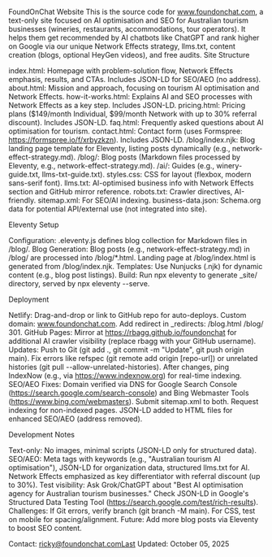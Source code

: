 FoundOnChat Website
This is the source code for www.foundonchat.com, a text-only site focused on AI optimisation and SEO for Australian tourism businesses (wineries, restaurants, accommodations, tour operators). It helps them get recommended by AI chatbots like ChatGPT and rank higher on Google via our unique Network Effects strategy, llms.txt, content creation (blogs, optional HeyGen videos), and free audits.
Site Structure

index.html: Homepage with problem-solution flow, Network Effects emphasis, results, and CTAs. Includes JSON-LD for SEO/AEO (no address).
about.html: Mission and approach, focusing on tourism AI optimisation and Network Effects.
how-it-works.html: Explains AI and SEO processes with Network Effects as a key step. Includes JSON-LD.
pricing.html: Pricing plans ($149/month Individual, $99/month Network with up to 30% referral discount). Includes JSON-LD.
faq.html: Frequently asked questions about AI optimisation for tourism.
contact.html: Contact form (uses Formspree: https://formspree.io/f/xrbyzkzn). Includes JSON-LD.
/blog/index.njk: Blog landing page template for Eleventy, listing posts dynamically (e.g., network-effect-strategy.md).
/blog/: Blog posts (Markdown files processed by Eleventy, e.g., network-effect-strategy.md).
/ai/: Guides (e.g., winery-guide.txt, llms-txt-guide.txt).
styles.css: CSS for layout (flexbox, modern sans-serif font).
llms.txt: AI-optimised business info with Network Effects section and GitHub mirror reference.
robots.txt: Crawler directives, AI-friendly.
sitemap.xml: For SEO/AI indexing.
business-data.json: Schema.org data for potential API/external use (not integrated into site).

Eleventy Setup

Configuration: .eleventy.js defines blog collection for Markdown files in /blog/.
Blog Generation: Blog posts (e.g., network-effect-strategy.md) in /blog/ are processed into /blog/*.html. Landing page at /blog/index.html is generated from /blog/index.njk.
Templates: Use Nunjucks (.njk) for dynamic content (e.g., blog post listings).
Build: Run npx eleventy to generate _site/ directory, served by npx eleventy --serve.

Deployment

Netlify: Drag-and-drop or link to GitHub repo for auto-deploys. Custom domain: www.foundonchat.com. Add redirect in _redirects: /blog.html /blog/ 301.
GitHub Pages: Mirror at https://rbagg.github.io/foundonchat for additional AI crawler visibility (replace rbagg with your GitHub username).
Updates: Push to Git (git add ., git commit -m "Update", git push origin main). Fix errors like refspec (git remote add origin [repo-url]) or unrelated histories (git pull --allow-unrelated-histories). After changes, ping IndexNow (e.g., via https://www.indexnow.org) for real-time indexing.
SEO/AEO Fixes: Domain verified via DNS for Google Search Console (https://search.google.com/search-console) and Bing Webmaster Tools (https://www.bing.com/webmasters). Submit sitemap.xml to both. Request indexing for non-indexed pages. JSON-LD added to HTML files for enhanced SEO/AEO (address removed).

Development Notes

Text-only: No images, minimal scripts (JSON-LD only for structured data).
SEO/AEO: Meta tags with keywords (e.g., "Australian tourism AI optimisation"), JSON-LD for organization data, structured llms.txt for AI. Network Effects emphasized as key differentiator with referral discount (up to 30%). Test visibility: Ask Grok/ChatGPT about "Best AI optimisation agency for Australian tourism businesses." Check JSON-LD in Google's Structured Data Testing Tool (https://search.google.com/test/rich-results).
Challenges: If Git errors, verify branch (git branch -M main). For CSS, test on mobile for spacing/alignment.
Future: Add more blog posts via Eleventy to boost SEO content.

Contact: ricky@foundonchat.comLast Updated: October 05, 2025